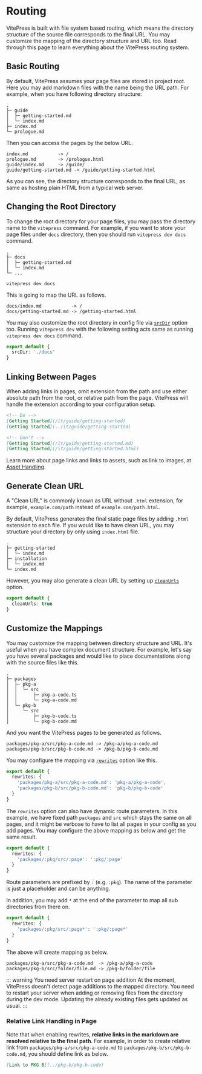 # Routing

VitePress is built with file system based routing, which means the directory structure of the source file corresponds to the final URL. You may customize the mapping of the directory structure and URL too. Read through this page to learn everything about the VitePress routing system.

## Basic Routing

By default, VitePress assumes your page files are stored in project root. Here you may add markdown files with the name being the URL path. For example, when you have following directory structure:

```
.
├─ guide
│  ├─ getting-started.md
│  └─ index.md
├─ index.md
└─ prologue.md
```

Then you can access the pages by the below URL.

```
index.md           -> /
prologue.md        -> /prologue.html
guide/index.md     -> /guide/
guide/getting-started.md -> /guide/getting-started.html
```

As you can see, the directory structure corresponds to the final URL, as same as hosting plain HTML from a typical web server.

## Changing the Root Directory

To change the root directory for your page files, you may pass the directory name to the `vitepress` command. For example, if you want to store your page files under `docs` directory, then you should run `vitepress dev docs` command.

```
.
├─ docs
│  ├─ getting-started.md
│  └─ index.md
└─ ...
```

```
vitepress dev docs
```

This is going to map the URL as follows.

```
docs/index.md           -> /
docs/getting-started.md -> /getting-started.html
```

You may also customize the root directory in config file via [`srcDir`](/it/config/app-configs#srcdir) option too. Running `vitepress dev` with the following setting acts same as running `vitepress dev docs` command.

```ts
export default {
  srcDir: './docs'
}
```

## Linking Between Pages

When adding links in pages, omit extension from the path and use either absolute path from the root, or relative path from the page. VitePress will handle the extension according to your configuration setup.

```md
<!-- Do -->
[Getting Started](/it/guide/getting-started)
[Getting Started](../it/guide/getting-started)

<!-- Don't -->
[Getting Started](/it/guide/getting-started.md)
[Getting Started](/it/guide/getting-started.html)
```

Learn more about page links and links to assets, such as link to images, at [Asset Handling](asset-handling).

## Generate Clean URL

A "Clean URL" is commonly known as URL without `.html` extension, for example, `example.com/path` instead of `example.com/path.html`.

By default, VitePress generates the final static page files by adding `.html` extension to each file. If you would like to have clean URL, you may structure your directory by only using `index.html` file.

```
.
├─ getting-started
│  └─ index.md
├─ installation
│  └─ index.md
└─ index.md
```

However, you may also generate a clean URL by setting up [`cleanUrls`](/it/config/app-configs#cleanurls) option.

```ts
export default {
  cleanUrls: true
}
```

## Customize the Mappings

You may customize the mapping between directory structure and URL. It's useful when you have complex document structure. For example, let's say you have several packages and would like to place documentations along with the source files like this.

```
.
├─ packages
│  ├─ pkg-a
│  │  └─ src
│  │      ├─ pkg-a-code.ts
│  │      └─ pkg-a-code.md
│  └─ pkg-b
│     └─ src
│         ├─ pkg-b-code.ts
│         └─ pkg-b-code.md
```

And you want the VitePress pages to be generated as follows.

```
packages/pkg-a/src/pkg-a-code.md -> /pkg-a/pkg-a-code.md
packages/pkg-b/src/pkg-b-code.md -> /pkg-b/pkg-b-code.md
```

You may configure the mapping via [`rewrites`](/it/config/app-configs#rewrites) option like this.

```ts
export default {
  rewrites: {
    'packages/pkg-a/src/pkg-a-code.md': 'pkg-a/pkg-a-code',
    'packages/pkg-b/src/pkg-b-code.md': 'pkg-b/pkg-b-code'
  }
}
```

The `rewrites` option can also have dynamic route parameters. In this example, we have fixed path `packages` and `src` which stays the same on all pages, and it might be verbose to have to list all pages in your config as you add pages. You may configure the above mapping as below and get the same result.

```ts
export default {
  rewrites: {
    'packages/:pkg/src/:page': ':pkg/:page'
  }
}
```

Route parameters are prefixed by `:` (e.g. `:pkg`). The name of the parameter is just a placeholder and can be anything.

In addition, you may add `*` at the end of the parameter to map all sub directories from there on.

```ts
export default {
  rewrites: {
    'packages/:pkg/src/:page*': ':pkg/:page*'
  }
}
```

The above will create mapping as below.

```
packages/pkg-a/src/pkg-a-code.md  -> /pkg-a/pkg-a-code
packages/pkg-b/src/folder/file.md -> /pkg-b/folder/file
```

::: warning You need server restart on page addition
At the moment, VitePress doesn't detect page additions to the mapped directory. You need to restart your server when adding or removing files from the directory during the dev mode. Updating the already existing files gets updated as usual.
:::

### Relative Link Handling in Page

Note that when enabling rewrites, **relative links in the markdown are resolved relative to the final path**. For example, in order to create relative link from `packages/pkg-a/src/pkg-a-code.md` to `packages/pkg-b/src/pkg-b-code.md`, you should define link as below.

```md
[Link to PKG B](../pkg-b/pkg-b-code)
```
